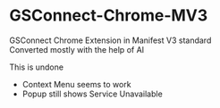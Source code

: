 # GSConnect-Chrome-MV3
GSConnect Chrome Extension in Manifest V3 standard<br>
Converted mostly with the help of AI 

This is undone
- Context Menu seems to work
- Popup still shows Service Unavailable 
